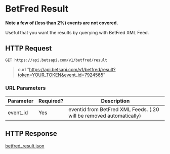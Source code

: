 # BetFred Result

**Note a few of (less than 2%) events are not covered.**

Useful that you want the results by querying with BetFred XML Feed.

## HTTP Request

`GET https://api.betsapi.com/v1/betfred/result`

> curl "https://api.betsapi.com/v1/betfred/result?token=YOUR_TOKEN&event_id=7924565"

### URL Parameters

Parameter | Required? | Description
--------- | ------- | -----------
event_id | Yes | eventid from BetFred XML Feeds. (.20 will be removed automatically)

## HTTP Response

<a href="../samples/betfred_result.json" target="_blank">betfred_result.json</a>
